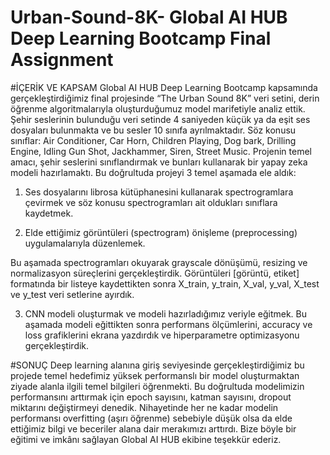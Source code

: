 # Urban-Sound-8K- Global AI HUB Deep Learning Bootcamp Final Assignment

#İÇERİK VE KAPSAM
Global AI HUB Deep Learning Bootcamp kapsamında gerçekleştirdiğimiz final projesinde “The Urban Sound 8K” veri setini, derin öğrenme algoritmalarıyla oluşturduğumuz model marifetiyle analiz ettik. Şehir seslerinin bulunduğu veri setinde 4 saniyeden küçük ya da eşit ses dosyaları bulunmakta ve bu sesler 10 sınıfa ayrılmaktadır. Söz konusu sınıflar:  Air Conditioner, Car Horn, Children Playing, Dog bark, Drilling Engine, Idling Gun Shot, Jackhammer, Siren, Street Music. 
Projenin temel amacı, şehir seslerini sınıflandırmak ve bunları kullanarak bir yapay zeka modeli hazırlamaktı.
Bu doğrultuda projeyi 3 temel aşamada ele aldık:
1)	Ses dosyalarını librosa kütüphanesini kullanarak spectrogramlara çevirmek ve söz konusu spectrogramları ait oldukları sınıflara kaydetmek. 


2)	Elde ettiğimiz görüntüleri (spectrogram) önişleme (preprocessing) uygulamalarıyla düzenlemek. 

Bu aşamada spectrogramları okuyarak  grayscale dönüşümü, resizing ve normalizasyon süreçlerini gerçekleştirdik. Görüntüleri [görüntü, etiket] formatında bir listeye kaydettikten sonra X_train, y_train, X_val, y_val, X_test ve y_test veri setlerine ayırdık.

3)	CNN modeli oluşturmak ve modeli hazırladığımız veriyle eğitmek.
Bu aşamada modeli eğittikten sonra performans ölçümlerini, accuracy ve loss grafiklerini ekrana yazdırdık ve hiperparametre optimizasyonu gerçekleştirdik.

#SONUÇ
Deep learning alanına giriş seviyesinde gerçekleştirdiğimiz bu projede temel hedefimiz yüksek performanslı bir model oluşturmaktan ziyade alanla ilgili temel bilgileri öğrenmekti. Bu doğrultuda modelimizin performansını arttırmak için epoch sayısını, katman sayısını, dropout miktarını değiştirmeyi denedik. Nihayetinde her ne kadar modelin performansı overfitting (aşırı öğrenme) sebebiyle düşük olsa da elde ettiğimiz bilgi ve beceriler alana dair merakımızı arttırdı. 
Bize böyle bir eğitimi ve imkânı sağlayan Global AI HUB ekibine teşekkür ederiz.

